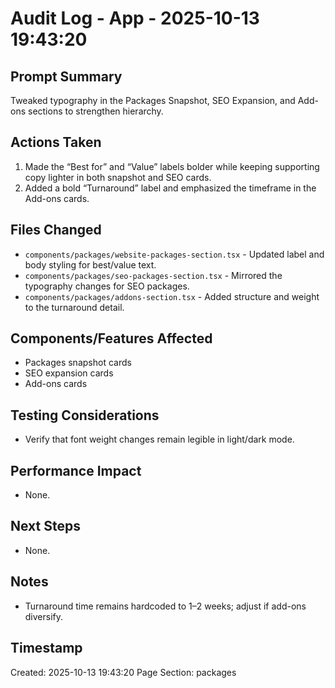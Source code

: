 # Audit Log - App - 2025-10-13 19:43:20

## Prompt Summary
Tweaked typography in the Packages Snapshot, SEO Expansion, and Add-ons sections to strengthen hierarchy.

## Actions Taken
1. Made the “Best for” and “Value” labels bolder while keeping supporting copy lighter in both snapshot and SEO cards.
2. Added a bold “Turnaround” label and emphasized the timeframe in the Add-ons cards.

## Files Changed
- `components/packages/website-packages-section.tsx` - Updated label and body styling for best/value text.
- `components/packages/seo-packages-section.tsx` - Mirrored the typography changes for SEO packages.
- `components/packages/addons-section.tsx` - Added structure and weight to the turnaround detail.

## Components/Features Affected
- Packages snapshot cards
- SEO expansion cards
- Add-ons cards

## Testing Considerations
- Verify that font weight changes remain legible in light/dark mode.

## Performance Impact
- None.

## Next Steps
- None.

## Notes
- Turnaround time remains hardcoded to 1–2 weeks; adjust if add-ons diversify.

## Timestamp
Created: 2025-10-13 19:43:20
Page Section: packages
